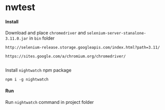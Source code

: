 # nwtest

#### Install
Download and place `chromedriver` and `selenium-server-stanalone-3.11.0.jar` in `bin` folder

```
http://selenium-release.storage.googleapis.com/index.html?path=3.11/

https://sites.google.com/a/chromium.org/chromedriver/


```

Install `nightwatch` npm package

```
npm i -g nightwatch
```

#### Run
Run `nightwatch` command in project folder
